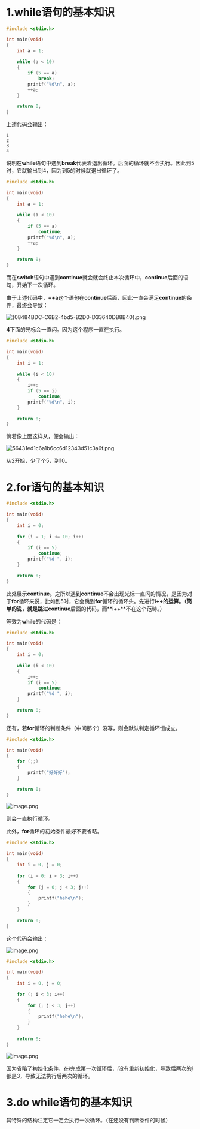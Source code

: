 # 1.while语句的基本知识
```c
#include <stdio.h>

int main(void)
{
	int a = 1;
    
	while (a < 10)
	{
		if (5 == a)
			break;
		printf("%d\n", a);
		++a;
	}
    
	return 0;
}
```
上述代码会输出：

```
1
2
3
4
```

说明在**while**语句中遇到**break**代表着退出循环。后面的循环就不会执行。因此到5时，它就输出到4，因为到5的时候就退出循环了。

```c
#include <stdio.h>

int main(void)
{
	int a = 1;
    
	while (a < 10)
	{
		if (5 == a)
			continue;
		printf("%d\n", a);
		++a;
	}
    
	return 0;
}
```
而在**switch**语句中遇到**continue**就会就会终止本次循环中，**continue**后面的语句，开始下一次循环。

由于上述代码中，**++a**这个语句在**continue**后面，因此一直会满足**continue**的条件，最终会导致：

![{08484BDC-C6B2-4bd5-B2D0-D33640DB8B40}.png](https://cdn.nlark.com/yuque/0/2023/png/38980263/1694917730957-5f35ad6e-7c69-4ce4-a073-d937651b68f6.png#averageHue=%231b1b1b&clientId=ucfdc932d-fbae-4&from=paste&height=105&id=u7704c238&originHeight=158&originWidth=29&originalType=binary&ratio=1.5&rotation=0&showTitle=false&size=808&status=done&style=none&taskId=ua4905ca0-be7b-4c8a-9306-69fc4856b57&title=&width=19.333333333333332)

**4**下面的光标会一直闪。因为这个程序一直在执行。

```c
#include <stdio.h>

int main(void)
{
	int i = 1;
    
	while (i < 10)
	{
		i++;
		if (5 == i)
			continue;
		printf("%d\n", i);
	}
    
	return 0;
}
```
倘若像上面这样从，便会输出：

![56431ed1c6a1b6cc6d12343d51c3a6f.png](https://cdn.nlark.com/yuque/0/2023/png/38980263/1694919215712-3cbe788d-98ac-4cef-97d0-e5c5ae2170fa.png#averageHue=%23181818&clientId=uf5e78d84-89dc-4&from=paste&height=171&id=u5df40d11&originHeight=257&originWidth=51&originalType=binary&ratio=1.5&rotation=0&showTitle=false&size=1864&status=done&style=none&taskId=ufdd58a81-970d-4fe1-9daa-1b7dc8932d8&title=&width=34)

从2开始，少了个5，到10。

# 2.for语句的基本知识
```c
#include <stdio.h>

int main(void)
{
	int i = 0;
    
	for (i = 1; i <= 10; i++)
	{
		if (i == 5)
			continue;
		printf("%d ", i);
	}
    
	return 0;
}
```
此处展示**continue**。之所以遇到**continue**不会出现光标一直闪的情况，是因为对于**for**循环来说，比如到5时，它会跳到**for**循环的循环头。先进行**i++**的运算。（简单的说，就是跳过**continue**后面的代码，而**i++**不在这个范畴。）

等效为**while**的代码是：

```c
#include <stdio.h>

int main(void)
{
	int i = 0;
    
	while (i < 10)
	{
		i++;
		if (i == 5)
			continue;
		printf("%d ", i);
	}
    
	return 0;
}
```
还有，若**for**循环的判断条件（中间那个）没写，则会默认判定循环恒成立。
```c
#include <stdio.h>

int main(void)
{
	for (;;)
	{
		printf("好好好");
	}
    
	return 0;
}
```
![image.png](https://cdn.nlark.com/yuque/0/2023/png/38980263/1695217184213-a59bab6f-bd59-4242-97d0-46c0ee36a818.png#averageHue=%233a3a3a&clientId=ub5714d92-beaa-4&from=paste&height=648&id=ue45713d1&originHeight=972&originWidth=1775&originalType=binary&ratio=1.5&rotation=0&showTitle=false&size=64429&status=done&style=none&taskId=ud3517322-45e4-42ab-88cd-dcbe2ccf10f&title=&width=1183.3333333333333)

则会一直执行循环。

此外，**for**循环的初始条件最好不要省略。

```c
#include <stdio.h>

int main(void)
{
    int i = 0, j = 0;
    
    for (i = 0; i < 3; i++)
    {
        for (j = 0; j < 3; j++)
        {
            printf("hehe\n");
        }
    }
    
    return 0;
}
```
这个代码会输出：

![image.png](https://cdn.nlark.com/yuque/0/2023/png/38980263/1695548734743-0be8ab9b-033b-46c8-a05b-39f90ae8014a.png#averageHue=%232d2a27&clientId=u8398123b-42fb-4&from=paste&height=143&id=u131c2c0d&originHeight=214&originWidth=71&originalType=binary&ratio=1.5&rotation=0&showTitle=false&size=1157&status=done&style=none&taskId=udc8a6f89-cfa4-4740-b583-62baab2798e&title=&width=47.333333333333336)

```c
#include <stdio.h>

int main(void)
{
    int i = 0, j = 0;
    
    for (; i < 3; i++)
    {
        for (; j < 3; j++)
        {
            printf("hehe\n");
        }
    }
    
    return 0;
}
```
![image.png](https://cdn.nlark.com/yuque/0/2023/png/38980263/1695548856510-7919b0d8-e22d-4cc7-8702-49a121ee70cc.png#averageHue=%2333302d&clientId=u8398123b-42fb-4&from=paste&height=48&id=u8f5ac355&originHeight=72&originWidth=57&originalType=binary&ratio=1.5&rotation=0&showTitle=false&size=717&status=done&style=none&taskId=ue2163e07-77c4-4696-9618-2553aa8e36a&title=&width=38)

因为省略了初始化条件，在$i$完成第一次循环后，$i$没有重新初始化，导致后两次的$j$都是3，导致无法执行后两次的循环。

# 3.do while语句的基本知识
其特殊的结构注定它一定会执行一次循环。（在还没有判断条件的时候）

